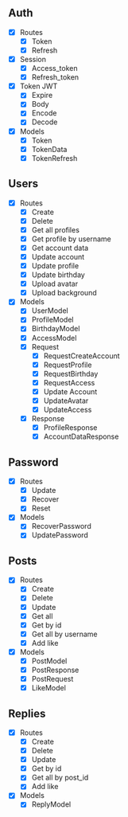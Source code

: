 ## Auth

- [x] Routes
  - [x] Token
  - [x] Refresh
- [x] Session
  - [x] Access_token
  - [x] Refresh_token
- [x] Token JWT
  - [x] Expire
  - [x] Body
  - [x] Encode
  - [x] Decode
- [x] Models
  - [x] Token
  - [x] TokenData
  - [x] TokenRefresh

## Users

- [x] Routes
  - [x] Create
  - [x] Delete
  - [x] Get all profiles
  - [x] Get profile by username
  - [x] Get account data
  - [x] Update account
  - [x] Update profile
  - [x] Update birthday
  - [x] Upload avatar
  - [x] Upload background
- [x] Models
  - [x] UserModel
  - [x] ProfileModel
  - [x] BirthdayModel
  - [x] AccessModel
  - [x] Request
    - [x] RequestCreateAccount
    - [x] RequestProfile
    - [x] RequestBirthday
    - [x] RequestAccess
    - [x] Update Account
    - [x] UpdateAvatar
    - [x] UpdateAccess
  - [x] Response
    - [x] ProfileResponse
    - [x] AccountDataResponse

## Password

- [x] Routes
  - [x] Update
  - [x] Recover
  - [x] Reset
- [x] Models
  - [x] RecoverPassword
  - [x] UpdatePassword

## Posts

- [x] Routes
  - [x] Create
  - [x] Delete
  - [x] Update
  - [x] Get all
  - [x] Get by id
  - [x] Get all by username
  - [x] Add like
- [x] Models
  - [x] PostModel
  - [x] PostResponse
  - [x] PostRequest
  - [x] LikeModel

## Replies

- [x] Routes
  - [x] Create
  - [x] Delete
  - [x] Update
  - [x] Get by id
  - [x] Get all by post_id
  - [x] Add like
- [x] Models
  - [x] ReplyModel
